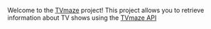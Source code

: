 Welcome to the [TVmaze](https://vocal-meerkat-e1c219.netlify.app/)  project! This project allows you to retrieve information about TV shows
using the [TVmaze API](https://www.tvmaze.com/api)
